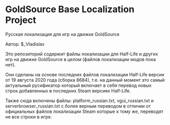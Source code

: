 # GoldSource Base Localization Project
Русская локализация для игр на движке GoldSource

Автор: $_Vladislav

Это репозиторий содержит файлы локализации для Half-Life и других игр на движке GoldSource в целом (файлов локализации модов пока нет).

Они сделаны на основе последних файлов локализации Half-Life версии от 19 августа 2020 года (сборка 8684), т.е. на данный момент это самый актуальный русификатор который включает в себя перевод новых строк добавленных в последних Steam версиях Half-Life.

Также сюда включены файлы: platform_russian.txt, vgui_russian.txt и serverbrowser_russian.txt с более верным переводом в отличии от официальных файлов локализации Steam которые к тому же, переводят не все строки в игре.
